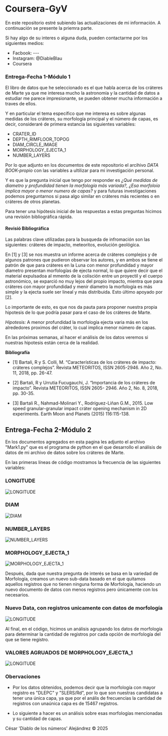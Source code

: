# Coursera-GyV

En este repositorio estré subiendo las actualizaciones de mi información. A continuación se presente la priemra parte. 

Si hay algo de su interes o alguna duda, pueden contactarme por 
los siguientes medios:

- Facbook: ---
- Instagram: @DiableBlau
- Coursera

### Entrega-Fecha 1-Módulo 1

El libro de datos que he seleccionado es el que habla acerca de los cráteres de Marte ya que me interesa mucho la astronomía y la cantidad de datos a estudiar me parece impresionante, se pueden obtener mucha información a traves de ellos.

Y en particular el tema específico que me interesa es sobre algunas medidas de los cráteres, su morfología principal y el número de capas, es decir, consideraré de primera estancia las siguientes variables:

- CRATER_ID
- DEPTH_RIMFLOOR_TOPOG
- DIAM_CIRCLE_IMAGE
- MORPHOLOGY_EJECTA_1
- NUMBER_LAYERS

Por lo que adjunto en los documentos de este repositorio el arcihivo *DATA BOOK-propio* con las variables a ultilizar para mi investigación personal.

Y es que la pregunta inicial que tengo por responder es *¿Qué medidas de diametro y profundidad tienen la morfología más variada?, ¿Esa morfoloía implica mayor o menor numero de capas?* y para futuras investigaciones podemos preguntarnos si pasa algo similar en cráteres más recientes o en cráteres de otros planetas. 

Para tener una hipótesis inicial de las respuestas a estas preguntas hicimos una revisión bibliográfica rápida.

#### Revisió Bibliográfica
Las palabras clave utilizadas para la busqueda de infromación son las siguientes: cráteres de impacto, meteoritos, evolución geológica.

En [1] y [3] se nos muestra un informe acerca de cráteres complejos y de algunos patrones que pudieron observar los autores, y en ambos se tiene el patrón de que para cráteres en la Luna con menor profundidad y mayor diametro presentan morfologías de ejecta normal, lo que quiere decir que el material expulsadoa al mmento de la colisción entre un proyectil y el cuerpo astronómico, se exparció no muy lejos del propio impacto, mientra que para cráteres con mayor profundidad y menir diametro la morfología es más simple y la ejecta suele ser lineal y más distribuida. Esto último apoyado por [2].

Lo importante de esto, es que nos da pauta para proponer nuestra propia hipotesis de lo que podría pasar para el caso de los cráteres de Marte. 

*Hipotesis:* A menor profundidad la morfología ejecta varia más en los alrededores proximos del cráter, lo cual implica menor número de capas.

En las próximas semanas, al hacer el análisis de los datos veremos si nuestras hipotesis están cerca de la realidad. 


**Bibliografía**

- [1] Bartali, R y S. Colli, M. “Características de los cráteres de impacto: cráteres complejos”. Revista METEORITOS, ISSN 2605-2946. Año 2, No. 11, 2018, pp. 26-47.

- [2] Bartali, R y Urrutia Fucugauchi, J. “Importancia de los cráteres de impacto”. Revista METEORITOS, ISSN 2605- 2946. Año 2, No. 8, 2018, pp. 30-35.

- [3] Bartali R., Nahmad-Molinari Y., Rodríguez-Liñan G.M., 2015. Low speed granular-granular impact cráter opening mechanism in 2D experiments. Earth Moon and Planets (2015) 116:115-138.

## Entrega-Fecha 2-Módulo 2

En los documentos agregados en esta pagina les adjunto el archivo "Mark1.py" que es el programa de python en el que desarrollo el análisis de datos de mi archivo de datos sobre los cráteres de Marte.

En las primeras líneas de código mostramos la frecuencia de las siguientes variables:

### LONGITUDE
<img src="/imagenes/Longitud-distribucion.jpg" alt="LONGITUDE" />


### DIAM
<img src="/imagenes/diametro-distribucion.jpg" alt="DIAM" />



### NUMBER_LAYERS
<img src="/imagenes/capas-distribucion.jpg" alt="NUMBER_LAYERS" />

### MORPHOLOGY_EJECTA_1
<img src="/imagenes/morfologia-distribucion.jpg" alt="MORPHOLOGY_EJECTA_1" />


Después, dada que nuestra pregunta de interés se basa en la variedad de Morfología, creamos un nuevo sub-data basado en el que quitamos aquellos registros que no tienen ninguna forma de Morfología, haciendo un nuevo documento de datos con menos registros pero únicamente con los necesarios.

### Nuevo Data, con registros unicamente con datos de morfología
<img src="/imagenes/subdata-morfologia.jpg" alt="LONGITUDE" />


Al final, en el código, hicimos un análisis agrupando los datos de morfología para determinar la cantidad de registros por cada opción de morfología del que se tiene registro.

### VALORES AGRUADOS DE MORPHOLOGY_EJECTA_1
<img src="/imagenes/morfologia-valores-agrupados.jpg" alt="LONGITUDE" />

### Obervaciones
- Por los datos obtenidos, podemos decir que la morfología con mayor registro es "DLEPC" y "SLERS/Rd", por lo que son nuestras candidatas a tener una única capa, ya que por el anális de frecuencias la cantidad de registros con unaúnica capa es de 15467 registros.

- Lo siguiente a hacer es un análisis sobre esas morfologías mencionadas y su cantidad de capas. 

César 'Diablo de los números' Alejándrez &copy; 2025
